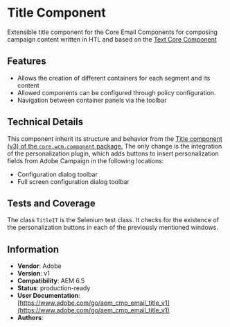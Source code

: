 <!--
Copyright 2021 Adobe

Licensed under the Apache License, Version 2.0 (the "License");
you may not use this file except in compliance with the License.
You may obtain a copy of the License at

    http://www.apache.org/licenses/LICENSE-2.0

Unless required by applicable law or agreed to in writing, software
distributed under the License is distributed on an "AS IS" BASIS,
WITHOUT WARRANTIES OR CONDITIONS OF ANY KIND, either express or implied.
See the License for the specific language governing permissions and
limitations under the License.
-->
# Title Component
Extensible title component for the Core Email Components for composing campaign content written in HTL and based on the [Text Core Component](https://github.com/adobe/aem-core-wcm-components/tree/main/content/src/content/jcr_root/apps/core/wcm/components/title/v3/title)

## Features

* Allows the creation of different containers for each segment and its content
* Allowed components can be configured through policy configuration.
* Navigation between container panels via the toolbar

## Technical Details

This component inherit its structure and behavior from the [Title component (v3) of the `core.wcm.component` package.](https://github.com/adobe/aem-core-wcm-components/tree/main/content/src/content/jcr_root/apps/core/wcm/components/title/v3/title) The only change is the integration of the personalization plugin, which adds buttons to insert personalization fields from Adobe Campaign in the following locations:

* Configuration dialog toolbar
* Full screen configuration dialog toolbar

## Tests and Coverage

The class `TitleIT` is the Selenium test class. It checks for the existence of the personalization buttons in each of the previously mentioned windows.

## Information
* **Vendor**: Adobe
* **Version**: v1
* **Compatibility**: AEM 6.5
* **Status**: production-ready
* **User Documentation**: [https://www.adobe.com/go/aem_cmp_email_title_v1](https://www.adobe.com/go/aem_cmp_email_title_v1)
* **Authors**: 
